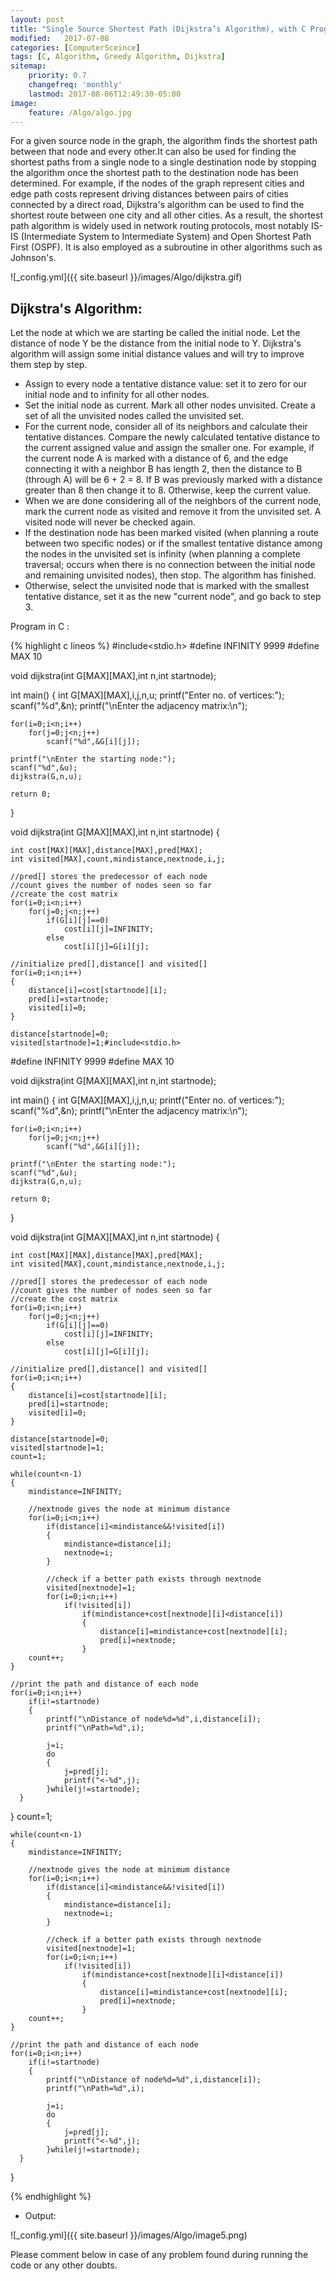 ```yaml
---
layout: post
title: "Single Source Shortest Path (Dijkstra’s Algorithm), with C Program Example"
modified:   2017-07-08
categories: [ComputerSceince]
tags: [C, Algorithm, Greedy Algorithm, Dijkstra]
sitemap:
    priority: 0.7
    changefreq: 'monthly'
    lastmod: 2017-08-06T12:49:30-05:00
image:
    feature: /Algo/algo.jpg
---
```

For a given source node in the graph, the algorithm finds the shortest path between that node and every other.It can also be 
used for finding the shortest paths from a single node to a single destination node by stopping the algorithm once the shortest 
path to the destination node has been determined. For example, if the nodes of the graph represent cities and edge path costs 
represent driving distances between pairs of cities connected by a direct road, Dijkstra's algorithm can be used to find the 
shortest route between one city and all other cities. As a result, the shortest path algorithm is widely used in network routing
protocols, most notably IS-IS (Intermediate System to Intermediate System) and Open Shortest Path First (OSPF). It is also 
employed as a subroutine in other algorithms such as Johnson's.

![_config.yml]({{ site.baseurl }}/images/Algo/dijkstra.gif)

## Dijkstra's Algorithm:

Let the node at which we are starting be called the initial node. Let the distance of node Y be the distance from the initial node to Y. Dijkstra's algorithm will assign some initial distance values and will try to improve them step by step.


- Assign to every node a tentative distance value: set it to zero for our initial node and to infinity for all other nodes.
- Set the initial node as current. Mark all other nodes unvisited. Create a set of all the unvisited nodes called the unvisited set.
- For the current node, consider all of its neighbors and calculate their tentative distances. Compare the newly calculated tentative distance to the current assigned value and assign the smaller one. For example, if the current node A is marked with a distance of 6, and the edge connecting it with a neighbor B has length 2, then the distance to B (through A) will be 6 + 2 = 8. If B was previously marked with a distance greater than 8 then change it to 8. Otherwise, keep the current value.
- When we are done considering all of the neighbors of the current node, mark the current node as visited and remove it from the unvisited set. A visited node will never be checked again.
- If the destination node has been marked visited (when planning a route between two specific nodes) or if the smallest tentative distance among the nodes in the unvisited set is infinity (when planning a complete traversal; occurs when there is no connection between the initial node and remaining unvisited nodes), then stop. The algorithm has finished.
- Otherwise, select the unvisited node that is marked with the smallest tentative distance, set it as the new "current node", and go back to step 3.


Program in C :

{% highlight c lineos %}
#include<stdio.h>
#define INFINITY 9999
#define MAX 10
 
void dijkstra(int G[MAX][MAX],int n,int startnode);
 
int main()
{
    int G[MAX][MAX],i,j,n,u;
    printf("Enter no. of vertices:");
    scanf("%d",&n);
    printf("\nEnter the adjacency matrix:\n");
    
    for(i=0;i<n;i++)
        for(j=0;j<n;j++)
            scanf("%d",&G[i][j]);
    
    printf("\nEnter the starting node:");
    scanf("%d",&u);
    dijkstra(G,n,u);
    
    return 0;
}
 
void dijkstra(int G[MAX][MAX],int n,int startnode)
{
 
    int cost[MAX][MAX],distance[MAX],pred[MAX];
    int visited[MAX],count,mindistance,nextnode,i,j;
    
    //pred[] stores the predecessor of each node
    //count gives the number of nodes seen so far
    //create the cost matrix
    for(i=0;i<n;i++)
        for(j=0;j<n;j++)
            if(G[i][j]==0)
                cost[i][j]=INFINITY;
            else
                cost[i][j]=G[i][j];
    
    //initialize pred[],distance[] and visited[]
    for(i=0;i<n;i++)
    {
        distance[i]=cost[startnode][i];
        pred[i]=startnode;
        visited[i]=0;
    }
    
    distance[startnode]=0;
    visited[startnode]=1;#include<stdio.h>
#define INFINITY 9999
#define MAX 10
 
void dijkstra(int G[MAX][MAX],int n,int startnode);
 
int main()
{
    int G[MAX][MAX],i,j,n,u;
    printf("Enter no. of vertices:");
    scanf("%d",&n);
    printf("\nEnter the adjacency matrix:\n");
    
    for(i=0;i<n;i++)
        for(j=0;j<n;j++)
            scanf("%d",&G[i][j]);
    
    printf("\nEnter the starting node:");
    scanf("%d",&u);
    dijkstra(G,n,u);
    
    return 0;
}
 
void dijkstra(int G[MAX][MAX],int n,int startnode)
{
 
    int cost[MAX][MAX],distance[MAX],pred[MAX];
    int visited[MAX],count,mindistance,nextnode,i,j;
    
    //pred[] stores the predecessor of each node
    //count gives the number of nodes seen so far
    //create the cost matrix
    for(i=0;i<n;i++)
        for(j=0;j<n;j++)
            if(G[i][j]==0)
                cost[i][j]=INFINITY;
            else
                cost[i][j]=G[i][j];
    
    //initialize pred[],distance[] and visited[]
    for(i=0;i<n;i++)
    {
        distance[i]=cost[startnode][i];
        pred[i]=startnode;
        visited[i]=0;
    }
    
    distance[startnode]=0;
    visited[startnode]=1;
    count=1;
    
    while(count<n-1)
    {
        mindistance=INFINITY;
        
        //nextnode gives the node at minimum distance
        for(i=0;i<n;i++)
            if(distance[i]<mindistance&&!visited[i])
            {
                mindistance=distance[i];
                nextnode=i;
            }
            
            //check if a better path exists through nextnode            
            visited[nextnode]=1;
            for(i=0;i<n;i++)
                if(!visited[i])
                    if(mindistance+cost[nextnode][i]<distance[i])
                    {
                        distance[i]=mindistance+cost[nextnode][i];
                        pred[i]=nextnode;
                    }
        count++;
    }
 
    //print the path and distance of each node
    for(i=0;i<n;i++)
        if(i!=startnode)
        {
            printf("\nDistance of node%d=%d",i,distance[i]);
            printf("\nPath=%d",i);
            
            j=i;
            do
            {
                j=pred[j];
                printf("<-%d",j);
            }while(j!=startnode);
      }
}
    count=1;
    
    while(count<n-1)
    {
        mindistance=INFINITY;
        
        //nextnode gives the node at minimum distance
        for(i=0;i<n;i++)
            if(distance[i]<mindistance&&!visited[i])
            {
                mindistance=distance[i];
                nextnode=i;
            }
            
            //check if a better path exists through nextnode            
            visited[nextnode]=1;
            for(i=0;i<n;i++)
                if(!visited[i])
                    if(mindistance+cost[nextnode][i]<distance[i])
                    {
                        distance[i]=mindistance+cost[nextnode][i];
                        pred[i]=nextnode;
                    }
        count++;
    }
 
    //print the path and distance of each node
    for(i=0;i<n;i++)
        if(i!=startnode)
        {
            printf("\nDistance of node%d=%d",i,distance[i]);
            printf("\nPath=%d",i);
            
            j=i;
            do
            {
                j=pred[j];
                printf("<-%d",j);
            }while(j!=startnode);
      }
}


{% endhighlight %}


- Output:


![_config.yml]({{ site.baseurl }}/images/Algo/image5.png)



Please comment below in case of any problem found during running the code or any other doubts.
